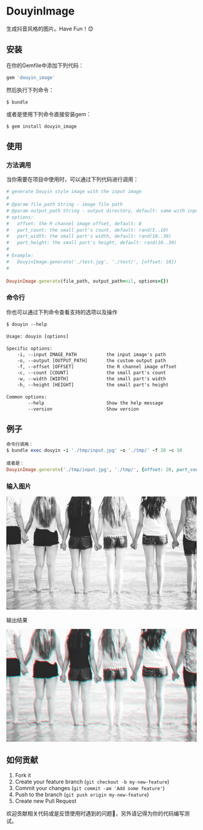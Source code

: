 # DouyinImage

生成抖音风格的图片。Have Fun！😊

## 安装

在你的Gemfile中添加下列代码：

```ruby
gem 'douyin_image'
```

然后执行下列命令：

```shell
$ bundle
```

或者是使用下列命令直接安装gem：

```shell
$ gem install douyin_image
```

## 使用

### 方法调用

当你需要在项目中使用时，可以通过下列代码进行调用：

```ruby
# generate Douyin style image with the input image
#
# @param file_path String - image file path
# @param output_path String - output directory, default: same with input file
# options:
#   offset: the R channel image offset, default: 8
#   part_count: the small part's count, default: rand(5..10)
#   part_width: the small part's width, default: rand(10..30)
#   part_height: the small part's height, default: rand(10..30)
#
# Example:
#   DouyinImage.generate('./test.jpg', './test/', {offset: 10})
#

DouyinImage.generate(file_path, output_path=nil, options={})
```

### 命令行

你也可以通过下列命令查看支持的选项以及操作

```shell
$ douyin --help

Usage: douyin [options]

Specific options:
    -i, --input IMAGE_PATH           the input image's path
    -o, --output [OUTPUT_PATH]       the custom output path
    -f, --offset [OFFSET]            the R channel image offset
    -c, --count [COUNT]              the small part's count
    -w, --width [WIDTH]              the small part's width
    -h, --height [HEIGHT]            the small part's height

Common options:
        --help                       Show the help message
        --version                    Show version
```



## 例子

```ruby
命令行调用：
$ bundle exec douyin -i './tmp/input.jpg' -o './tmp/' -f 20 -c 10

或者是：
DouyinImage.generate('./tmp/input.jpg', './tmp/', {offset: 20, part_count: 10})
```

### 输入图片

![](./tmp/input.jpg)



输出结果

![](./tmp/input_douyin.jpg)

## 如何贡献

1. Fork it
2. Create your feature branch (`git checkout -b my-new-feature`)
3. Commit your changes (`git commit -am 'Add some feature'`)
4. Push to the branch (`git push origin my-new-feature`)
5. Create new Pull Request

欢迎贡献相关代码或是反馈使用时遇到的问题👏，另外请记得为你的代码编写测试。